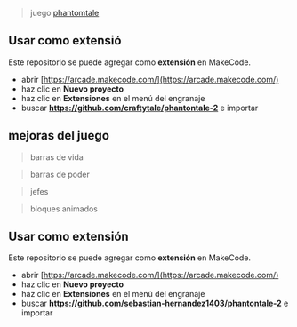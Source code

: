 > juego [phantomtale](https://makecode.com/_TJ8JboYYKiLc)

## Usar como extensió
Este repositorio se puede agregar como **extensión** en MakeCode.

* abrir [https://arcade.makecode.com/](https://arcade.makecode.com/)
* haz clic en **Nuevo proyecto**
* haz clic en **Extensiones** en el menú del engranaje
* buscar **https://github.com/craftytale/phantontale-2** e importar

## mejoras del juego

>barras de vida 

>barras de poder 

>jefes

>bloques animados


## Usar como extensión

Este repositorio se puede agregar como **extensión** en MakeCode.

* abrir [https://arcade.makecode.com/](https://arcade.makecode.com/)
* haz clic en **Nuevo proyecto**
* haz clic en **Extensiones** en el menú del engranaje
* buscar **https://github.com/sebastian-hernandez1403/phantontale-2** e importar
